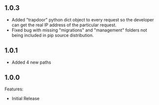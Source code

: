 ## 1.0.3

  - Added "trapdoor" python dict object to every request so the developer can get the real IP address of the particular request.
  - Fixed bug with missing "migrations" and "management" folders not being included in pip source distribution.

## 1.0.1

  - Added 4 new paths

## 1.0.0

Features:

  - Initial Release
